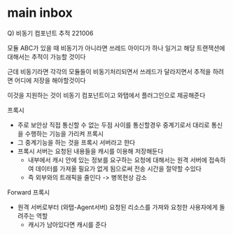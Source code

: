 # main inbox



Q) 비동기 컴포넌트 추적 221006

모듈 ABC가 있을 때 비동기가 아니라면 쓰레드 아이디가 하나 일거고 해당 트랜잭션에 대해서는 추적이 가능할 것이다

근데 비동기라면 각각의 모듈들이 비동기처리되면서 쓰레드가 달라지면서 추적을 하려면 어디에 저장을 해야할것이다

이것을 지원하는 것이 비동기 컴포넌트이고 와탭에서 플러그인으로 제공해준다





프록시

* 주로 보안상 직접 통신할 수 없는 두점 사이를 통신할경우 중계기로서 대리로 통신을 수행하는 기능을 가리켜 프록시
* 그 중계기능을 하는 것을 프록시 서버라고 한다
* 프록시 서버는 요청된 내용들을 캐시를 이용해 저장해둔다
  * 내부에서 캐시 안에 있는 정보를 요구하는 요청에 대해서는 원격 서버에 접속하여 데이터를 가져올 필요가 없게 됨으로써 전송 시간을 절약할 수있다
  * 즉 외부와의 트래픽을 줄인다 -> 병목현상 감소

Forward 프록시

* 원격 서버로부터 (와탭-Agent서버) 요청된 리소스를 가져와 요청한 사용자에게 돌려주는 역할
  * 캐시가 남아있다면 캐시를 준다
